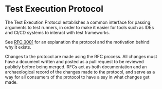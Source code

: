 # Test Execution Protocol

The Test Execution Protocol establishes a common interface for passing
arguments to test runners, in order to make it easier for tools such as IDEs
and CI/CD systems to interact with test frameworks.

See [RFC 0001](./rfcs/0001/README.md) for an explanation the protocol and the
motivation behind why it exists.

Changes to the protocol are made using the RFC process. All changes must have a
document written and posted as a pull request to be reviewed publicly before
being merged. RFCs act as both documentation and an archaeological record of
the changes made to the protocol, and serve as a way for all consumers of the
protocol to have a say in what changes get made.
